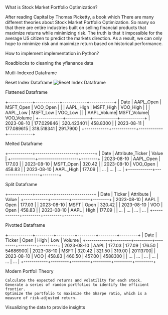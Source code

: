 What is Stock Market Portfolio Optimization?

After reading Capital by Thomas Picketty, a book which 
There are many different theories about Stock Market Portfolio Optimization. So many so that there are entire industries built on selling financial products that maximize returns while minimizing risk. 
The truth is that it impossible for the average US citizen to predict the markets direction. As a result, we can only hope to minimize risk and maximize return based on historical performance. 


How to implement implementation in Python?


Roadblocks to cleaning the yfianance data

Mutli-Indexed Dataframe


Reset Index Dataframe
<picture>
    <source media="(prefers-color-scheme: dark)" srcset="https://github.com/danielsbrown3/Pictures/blob/440544d94cbb2d7b2289f347860febcfcadd0c25/Reset_DF.jpg">
    <img alt="Reset Index Dataframe" src="https://github.com/danielsbrown3/Pictures/blob/440544d94cbb2d7b2289f347860febcfcadd0c25/Reset_DF.jpg">
</picture>



Flattened Dataframe

+------------+------------+------------+------------+
|   Date     | AAPL_Open  | MSFT_Open  | VOO_Open   |
|            | AAPL_High  | MSFT_High  | VOO_High   |
|            | AAPL_Low   | MSFT_Low   | VOO_Low    |
|            | AAPL_Volume| MSFT_Volume| VOO_Volume |
+------------+------------+------------+------------+
| 2023-08-10 | 177.029846 | 320.423401 | 458.8300   |
| 2023-08-11 | 177.089615 | 318.518341 | 291.7900   |
+------------+------------+------------+------------+


Melted Dataframe

+------------+--------------------+--------+
|   Date     | Attribute_Ticker    |  Value |
+------------+--------------------+--------+
| 2023-08-10 | AAPL_Open           | 177.03 |
| 2023-08-10 | MSFT_Open           | 320.42 |
| 2023-08-10 | VOO_Open            | 458.83 |
| 2023-08-10 | AAPL_High           | 177.09 |
| ...        | ...                 | ...    |
+------------+--------------------+--------+



Split Dataframe

+------------+---------+---------+--------+
|   Date     | Ticker  | Attribute | Value |
+------------+---------+---------+--------+
| 2023-08-10 | AAPL    | Open    | 177.03 |
| 2023-08-10 | MSFT    | Open    | 320.42 |
| 2023-08-10 | VOO     | Open    | 458.83 |
| 2023-08-10 | AAPL    | High    | 177.09 |
| ...        | ...     | ...     | ...    |
+------------+---------+---------+--------+



Pivotted Dataframe


+------------+---------+---------+---------+---------+---------+
|   Date     | Ticker  |  Open   |  High   |  Low    | Volume  |
+------------+---------+---------+---------+---------+---------+
| 2023-08-10 | AAPL    | 177.03  | 177.09  | 176.50  | 54686900|
| 2023-08-10 | MSFT    | 320.42  | 321.50  | 319.00  | 20113700|
| 2023-08-10 | VOO     | 458.83  | 460.50  | 457.00  | 4588300 |
| ...        | ...     | ...     | ...     | ...     | ...     |
+------------+---------+---------+---------+---------+---------+




Modern Portfoil Theory

    Calculate the expected returns and volatility for each stock.
    Generate a series of random portfolios to identify the efficient frontier.
    Optimize the portfolio to maximize the Sharpe ratio, which is a measure of risk-adjusted return.
    
Visualizing the data to provide insights


